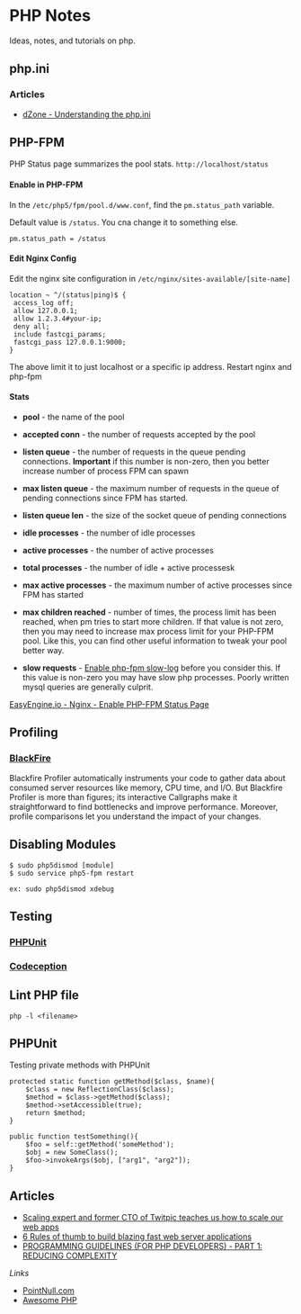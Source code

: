 # PHP Notes

Ideas, notes, and tutorials on php. 

## php.ini

### Articles 

- [dZone - Understanding the php.ini](http://php.dzone.com/articles/understanding-phpini)

## PHP-FPM 

PHP Status page summarizes the pool stats. `http://localhost/status`

#### Enable in PHP-FPM

In the `/etc/php5/fpm/pool.d/www.conf`, find the `pm.status_path` variable.

Default value is `/status`.  You cna change it to something else. 

`pm.status_path = /status`

#### Edit Nginx Config

Edit the nginx site configuration in `/etc/nginx/sites-available/[site-name]`

    location ~ ^/(status|ping)$ {
     access_log off;
     allow 127.0.0.1;
     allow 1.2.3.4#your-ip;
     deny all;
     include fastcgi_params;
     fastcgi_pass 127.0.0.1:9000;
    }

The above limit it to just localhost or a specific ip address. Restart nginx and php-fpm

#### Stats

- **pool** - the name of the pool

- **accepted conn** -  the number of requests accepted by the pool

- **listen queue** - the number of requests in the queue pending connections. **Important** if this number is non-zero, then you better increase number of process FPM can spawn

- **max listen queue** - the maximum number of requests in the queue of pending connections since FPM has started.

- **listen queue len** - the size of the socket queue of pending connections

- **idle processes** - the number of idle processes

- **active processes** - the number of active processes

- **total processes** - the number of idle + active processesk

- **max active processes** - the maximum number of active processes since FPM has started

- **max children reached** - number of times, the process limit has been reached, when pm tries to start more children. If that value is not zero, then you may need to increase max process limit for your PHP-FPM pool. Like this, you can find other useful information to tweak your pool better way.

- **slow requests** - [Enable php-fpm slow-log](https://easyengine.io/tutorials/debugging-php-scripts-using-slow_log-and-more/) before you consider this. If this value is non-zero you may have slow php processes. Poorly written mysql queries are generally culprit.

[EasyEngine.io - Nginx - Enable PHP-FPM Status Page](https://easyengine.io/tutorials/php/fpm-status-page/)


## Profiling 

### [BlackFire](http://blackfire.io) 
Blackfire Profiler automatically instruments your code to gather data about consumed server resources like memory, CPU time, and I/O. But Blackfire Profiler is more than figures; its interactive Callgraphs make it straightforward to find bottlenecks and improve performance. Moreover, profile comparisons let you understand the impact of your changes.

## Disabling Modules

    $ sudo php5dismod [module]
    $ sudo service php5-fpm restart

    ex: sudo php5dismod xdebug

## Testing 

### [PHPUnit](http://phpunit.de)

### [Codeception](http://codeception.com)

## Lint PHP file

	php -l <filename>

## PHPUnit 

Testing private methods with PHPUnit

    protected static function getMethod($class, $name){
        $class = new ReflectionClass($class); 
        $method = $class->getMethod($class); 
        $method->setAccessible(true); 
        return $method; 
    }

    public function testSomething(){
        $foo = self::getMethod('someMethod'); 
        $obj = new SomeClass(); 
        $foo->invokeArgs($obj, ["arg1", "arg2"]); 
    }

## Articles 

- [Scaling expert and former CTO of Twitpic teaches us how to scale our web apps](
http://scaleyourcode.com/interviews/interview/3)
- [6 Rules of thumb to build blazing fast web server applications](http://loige.co/6-rules-of-thumb-to-build-blazing-fast-web-applications/)
- [PROGRAMMING GUIDELINES (FOR PHP DEVELOPERS) - PART 1: REDUCING COMPLEXITY](https://www.ibuildings.nl/blog/2016/01/programming-guidelines-php-developers-part-1-reducing-complexity)

_Links_

- [PointNull.com](http://pointnull.com/testing-private-methods-with-phpunit/)
- [Awesome PHP](https://github.com/ziadoz/awesome-php/blob/master/README.md)
